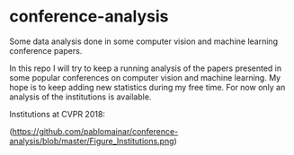 # conference-analysis
Some data analysis done in some computer vision and machine learning conference papers.

In this repo I will try to keep a running analysis of the papers presented in some popular conferences on computer vision and machine learning. My hope is to keep adding new statistics during my free time. For now only an analysis of the institutions is available.

Institutions at CVPR 2018:

(https://github.com/pablomainar/conference-analysis/blob/master/Figure_Institutions.png)
